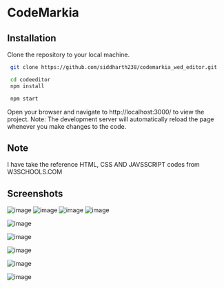 
# CodeMarkia
 

## Installation

Clone the repository to your local machine.

```bash
 git clone https://github.com/siddharth238/codemarkia_wed_editor.git
```
    

```bash
 cd codeeditor
 npm install
```
```bash
 npm start
```
Open your browser and navigate to http://localhost:3000/ to view the project.
Note: The development server will automatically reload the page whenever you make changes to the code.

## Note
I have take the reference HTML, CSS AND JAVSSCRIPT codes from W3SCHOOLS.COM

## Screenshots

![image](https://user-images.githubusercontent.com/62851444/217903092-eb2e9fdb-7d7a-48b8-82ca-75fba38281e0.png)
![image](https://user-images.githubusercontent.com/62851444/217903708-7c084292-c4d3-4687-b4ee-73f8272e5894.png)
![image](https://user-images.githubusercontent.com/62851444/217903758-dca0f375-4a0e-4af5-a214-c74654d2b1db.png)
![image](https://user-images.githubusercontent.com/62851444/217903826-574a30f4-af64-42d8-a247-e7a68e038485.png)

![image](https://user-images.githubusercontent.com/62851444/217779635-9e4886a3-e0a8-4548-9a16-fa826c6ef2bd.png)

![image](https://user-images.githubusercontent.com/62851444/217779712-33228df7-a3af-4853-9398-0641190798e1.png)

![image](https://user-images.githubusercontent.com/62851444/217779812-5c2f9c2c-b116-44bc-a769-5723fbf09154.png)

![image](https://user-images.githubusercontent.com/62851444/217779889-4294ee9b-c12a-4970-b2c5-18f294726e1f.png)

![image](https://user-images.githubusercontent.com/62851444/217780314-0a11c4aa-9d80-47ab-b733-0e1165bcb862.png)



